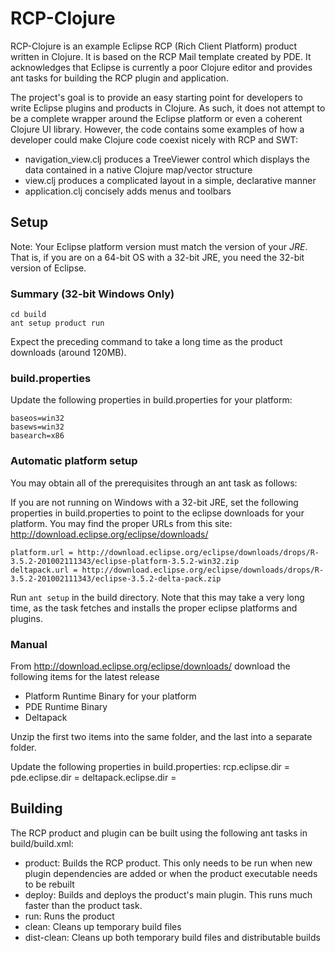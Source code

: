 # RCP-Clojure

RCP-Clojure is an example Eclipse RCP (Rich Client Platform) product written in Clojure. It is based on the RCP Mail 
template created by PDE.  It acknowledges that Eclipse is currently a poor Clojure editor and provides ant tasks for 
building the RCP plugin and application.

The project's goal is to provide an easy starting point for developers to write Eclipse plugins and products in Clojure.
As such, it does not attempt to be a complete wrapper around the Eclipse platform or even a coherent Clojure UI library.
However, the code contains some examples of how a developer could make Clojure code coexist nicely with RCP and SWT:

- navigation_view.clj produces a TreeViewer control which displays the data contained in a native Clojure map/vector structure
- view.clj produces a complicated layout in a simple, declarative manner
- application.clj concisely adds menus and toolbars

## Setup

Note: Your Eclipse platform version must match the version of your *JRE*.  That is, if you are on a 64-bit OS with a 32-bit
JRE, you need the 32-bit version of Eclipse.

### Summary (32-bit Windows Only)

    cd build
    ant setup product run
Expect the preceding command to take a long time as the product downloads (around 120MB).

### build.properties

Update the following properties in build.properties for your platform:

    baseos=win32
    basews=win32
    basearch=x86

### Automatic platform setup

You may obtain all of the prerequisites through an ant task as follows:

If you are not running on Windows with a 32-bit JRE, set the following properties in build.properties to point to the eclipse
downloads for your platform.  You may find the proper URLs from this site: http://download.eclipse.org/eclipse/downloads/

    platform.url = http://download.eclipse.org/eclipse/downloads/drops/R-3.5.2-201002111343/eclipse-platform-3.5.2-win32.zip
    deltapack.url = http://download.eclipse.org/eclipse/downloads/drops/R-3.5.2-201002111343/eclipse-3.5.2-delta-pack.zip
    
Run `ant setup` in the build directory.  Note that this may take a very long time, as the task fetches and installs the proper
eclipse platforms and plugins.

### Manual

From http://download.eclipse.org/eclipse/downloads/ download the following items for the latest release
- Platform Runtime Binary for your platform
- PDE Runtime Binary
- Deltapack

Unzip the first two items into the same folder, and the last into a separate folder.

Update the following properties in build.properties:
    rcp.eclipse.dir = <Path to Platform Runtime Binary> 
    pde.eclipse.dir = <Path to Platform Runtime Binary>
    deltapack.eclipse.dir = <Path to Deltapack>

## Building

The RCP product and plugin can be built using the following ant tasks in build/build.xml:
- product: Builds the RCP product.  This only needs to be run when new plugin dependencies are added or when the product executable needs to be rebuilt
- deploy: Builds and deploys the product's main plugin.  This runs much faster than the product task.
- run: Runs the product
- clean: Cleans up temporary build files
- dist-clean: Cleans up both temporary build files and distributable builds
 